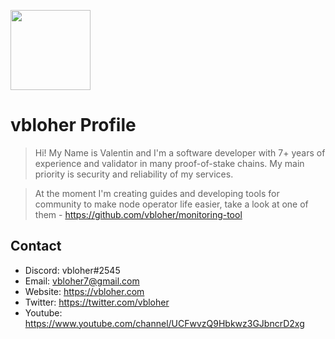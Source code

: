 <p align="left"> <a href="https://vbloher.com/" target="_blank"><img src="https://user-images.githubusercontent.com/38581319/137599261-a856d69e-4133-46ec-b821-5c729fa07b6b.png" width="128"/></a></p>

# vbloher Profile
> Hi! My Name is Valentin and I'm a software developer with 7+ years of experience and validator in many proof-of-stake chains. My main priority is security and reliability of my services.

> At the moment I'm creating guides and developing tools for community to make node operator life easier, take a look at one of them - https://github.com/vbloher/monitoring-tool

## Contact
- Discord: vbloher#2545
- Email: vbloher7@gmail.com
- Website: https://vbloher.com
- Twitter: https://twitter.com/vbloher
- Youtube: https://www.youtube.com/channel/UCFwvzQ9Hbkwz3GJbncrD2xg
